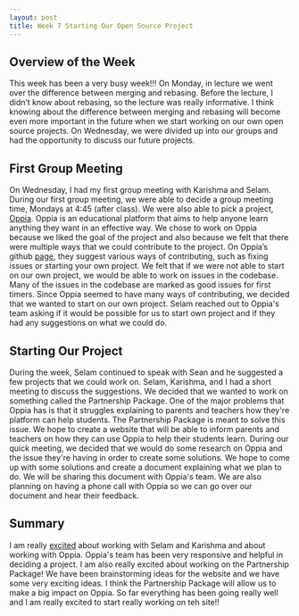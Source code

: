 ```yaml
---
layout: post
title: Week 7 Starting Our Open Source Project
---
```


Overview of the Week
---------------------

This week has been a very busy week!!! On Monday, in lecture we went over the difference between merging and rebasing. Before the lecture, I didn’t know about rebasing, so the lecture was really informative. I think knowing about the difference between merging and rebasing will become even more important in the future when we start working on our own open source projects. On Wednesday, we were divided up into our groups and had the opportunity to discuss our future projects. 

First Group Meeting 
--------------------

On Wednesday, I had my first group meeting with Karishma and Selam. During our first group meeting, we were able to decide a group meeting time, Mondays at 4:45 (after class). We were also able to pick a project, [Oppia](https://www.oppia.org/splash). Oppia is an educational platform that aims to help anyone learn anything they want in an effective way. We chose to work on Oppia because we liked the goal of the project and also because we felt that there were multiple ways that we could contribute to the project. On Oppia’s github [page](https://github.com/oppia/oppia/wiki/Contributing-code-to-Oppia), they suggest various ways of contributing, such as fixing issues or starting your own project. We felt that if we were not able to start on our own project, we would be able to work on issues in the codebase. Many of the issues in the codebase are marked as good issues for first timers. Since Oppia seemed to have many ways of contributing, we decided that we wanted to start on our own project. Selam reached out to Oppia's team asking if it would be possible for us to start own project and if they had any suggestions on what we could do. 

Starting Our Project
---------------------

During the week, Selam continued to speak with Sean and he suggested a few projects that we could work on. Selam, Karishma, and I had a short meeting to discuss the suggestions. We decided that we wanted to work on something called the Partnership Package. One of the major problems that Oppia has is that it struggles explaining to parents and teachers how they're platform can help students. The Partnership Package is meant to solve this issue. We hope to create a website that will be able to inform parents and teachers on how they can use Oppia to help their students learn. During our quick meeting, we decided that we would do some research on Oppia and the issue they're having in order to create some solutions. We hope to come up with some solutions and create a document explaining what we plan to do. We will be sharing this document with Oppia's team. We are also planning on having a phone call with Oppia so we can go over our document and hear their feedback. 

Summary
-------
I am really [excited](https://gph.is/10oXo2J) about working with Selam and Karishma and about working with Oppia. Oppia's team has been very responsive and helpful in deciding a project. I am also really excited about working on the Partnership Package! We have been brainstorming ideas for the website and we have some very exciting ideas. I think the Partnership Package will allow us to make a big impact on Oppia. So far everything has been going really well and I am really excited to start really working on teh site!!
